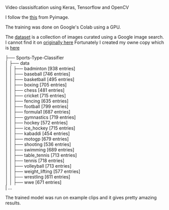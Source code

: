  Video classisifcation using Keras, Tensorflow and OpenCV

 I follow the [this](https://www.pyimagesearch.com/2019/07/15/video-classification-with-keras-and-deep-learning/) from Pyimage.
 
The training was done on Google's Colab using a GPU.

The [dataset]() is a collection of images curated using a Google image search.
I cannot find it on [originally here](https://github.com/anubhavmaity)
Fortunately I created my owne copy which is [here](https://drive.google.com/open?id=1rFtPaqINj_AQFBJ6_fMHDwR5SSO0XoMs)

├── Sports-Type-Classifier  
│   ├── data  
│   │   ├── badminton [938 entries]  
│   │   ├── baseball [746 entries]  
│   │   ├── basketball [495 entries]  
│   │   ├── boxing [705 entries]   
│   │   ├── chess [481 entries]   
│   │   ├── cricket [715 entries]    
│   │   ├── fencing [635 entries]  
│   │   ├── football [799 entries]  
│   │   ├── formula1 [687 entries]  
│   │   ├── gymnastics [719 entries]  
│   │   ├── hockey [572 entries]  
│   │   ├── ice_hockey [715 entries]  
│   │   ├── kabaddi [454 entries]  
│   │   ├── motogp [679 entries]  
│   │   ├── shooting [536 entries]   
│   │   ├── swimming [689 entries]  
│   │   ├── table_tennis [713 entries]  
│   │   ├── tennis [718 entries]  
│   │   ├── volleyball [713 entries]  
│   │   ├── weight_lifting [577 entries]  
│   │   ├── wrestling [611 entries]  
│   │   ├── wwe [671 entries]   
|   ...

The trained model was run on example clips and it gives pretty amazing results.
